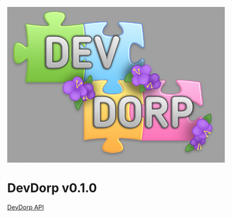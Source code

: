 ![](Assets/Images/Dev%20Dorp/devdorp_logo.png)

# DevDorp v0.1.0

[DevDorp API](https://koensanderse.nl/PVB1-Docs/index.html)
